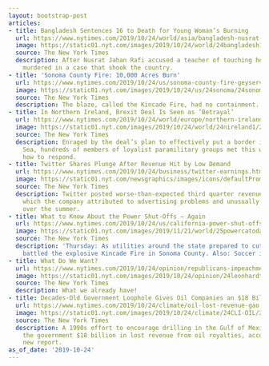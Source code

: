 ```yaml
---
layout: bootstrap-post
articles:
- title: Bangladesh Sentences 16 to Death for Young Woman’s Burning
  url: https://www.nytimes.com/2019/10/24/world/asia/bangladesh-nusrat-jahan-rafi-killing.html
  image: https://static01.nyt.com/images/2019/10/24/world/24bangladesh1/24bangladesh1-facebookJumbo.jpg
  source: The New York Times
  description: After Nusrat Jahan Rafi accused a teacher of touching her, she was
    murdered in a case that shook the country.
- title: 'Sonoma County Fire: 10,000 Acres Burn'
  url: https://www.nytimes.com/2019/10/24/us/sonoma-county-fire-geyserville.html
  image: https://static01.nyt.com/images/2019/10/24/us/24sonoma/24sonoma-facebookJumbo.jpg
  source: The New York Times
  description: The blaze, called the Kincade Fire, had no containment.
- title: In Northern Ireland, Brexit Deal Is Seen as ‘Betrayal’
  url: https://www.nytimes.com/2019/10/24/world/europe/northern-ireland-brexit.html
  image: https://static01.nyt.com/images/2019/10/24/world/24nireland1/24nireland1-facebookJumbo.jpg
  source: The New York Times
  description: Enraged by the deal’s plan to effectively put a border in the Irish
    Sea, hundreds of members of loyalist paramilitary groups met this week to discuss
    how to respond.
- title: Twitter Shares Plunge After Revenue Hit by Low Demand
  url: https://www.nytimes.com/2019/10/24/business/twitter-earnings.html
  image: https://static01.nyt.com/newsgraphics/images/icons/defaultPromoCrop.png
  source: The New York Times
  description: Twitter posted worse-than-expected third quarter revenue and profit,
    which the company attributed to advertising problems and unusually low demand
    over the summer.
- title: What to Know About the Power Shut-Offs — Again
  url: https://www.nytimes.com/2019/10/24/us/california-power-shut-offs.html
  image: https://static01.nyt.com/images/2019/11/21/world/25powercatoday/21utility-1sub-facebookJumbo.jpg
  source: The New York Times
  description: 'Thursday: As utilities around the state prepared to cut power, firefighters
    battled the explosive Kincade Fire in Sonoma County. Also: Soccer in L.A.'
- title: What Do We Want?
  url: https://www.nytimes.com/2019/10/24/opinion/republicans-impeachment-inquiry-scif.html
  image: https://static01.nyt.com/images/2019/10/24/opinion/24leonhardt-newsletter/24leonhardt-newsletter-facebookJumbo.jpg
  source: The New York Times
  description: What we already have!
- title: Decades-Old Government Loophole Gives Oil Companies an $18 Billion Windfall
  url: https://www.nytimes.com/2019/10/24/climate/oil-lost-revenue-gao.html
  image: https://static01.nyt.com/images/2019/10/24/climate/24CLI-OIL/24CLI-OIL-facebookJumbo.jpg
  source: The New York Times
  description: A 1990s effort to encourage drilling in the Gulf of Mexico has cost
    the government $18 billion in lost revenue from oil royalties, according to a
    new report.
as_of_date: '2019-10-24'
---
```


